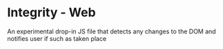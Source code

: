 ﻿# Integrity - Web

An experimental drop-in JS file that detects any changes to the DOM and notifies user if such as taken place